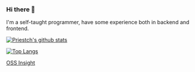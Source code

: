 ### Hi there 👋

<!--
**Priestch/Priestch** is a ✨ _special_ ✨ repository because its `README.md` (this file) appears on your GitHub profile.

Here are some ideas to get you started:

- 🔭 I’m currently working on ...
- 🌱 I’m currently learning ...
- 👯 I’m looking to collaborate on ...
- 🤔 I’m looking for help with ...
- 💬 Ask me about ...
- 📫 How to reach me: ...
- 😄 Pronouns: ...
- ⚡ Fun fact: ...
-->

I'm a self-taught programmer, have some experience both in backend and frontend.

[![Priestch's github stats](https://github-readme-stats.vercel.app/api?username=Priestch&show_icons=true)](https://github.com/Priestch/Priestch)

[![Top Langs](https://github-readme-stats.vercel.app/api/top-langs/?username=Priestch&layout=compact)](https://github.com/Priestch/Priestch)

[OSS Insight](https://ossinsight.io/analyze/Priestch)
